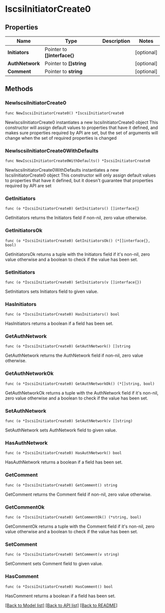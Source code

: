 # IscsiInitiatorCreate0

## Properties

Name | Type | Description | Notes
------------ | ------------- | ------------- | -------------
**Initiators** | Pointer to **[]interface{}** |  | [optional] 
**AuthNetwork** | Pointer to **[]string** |  | [optional] 
**Comment** | Pointer to **string** |  | [optional] 

## Methods

### NewIscsiInitiatorCreate0

`func NewIscsiInitiatorCreate0() *IscsiInitiatorCreate0`

NewIscsiInitiatorCreate0 instantiates a new IscsiInitiatorCreate0 object
This constructor will assign default values to properties that have it defined,
and makes sure properties required by API are set, but the set of arguments
will change when the set of required properties is changed

### NewIscsiInitiatorCreate0WithDefaults

`func NewIscsiInitiatorCreate0WithDefaults() *IscsiInitiatorCreate0`

NewIscsiInitiatorCreate0WithDefaults instantiates a new IscsiInitiatorCreate0 object
This constructor will only assign default values to properties that have it defined,
but it doesn't guarantee that properties required by API are set

### GetInitiators

`func (o *IscsiInitiatorCreate0) GetInitiators() []interface{}`

GetInitiators returns the Initiators field if non-nil, zero value otherwise.

### GetInitiatorsOk

`func (o *IscsiInitiatorCreate0) GetInitiatorsOk() (*[]interface{}, bool)`

GetInitiatorsOk returns a tuple with the Initiators field if it's non-nil, zero value otherwise
and a boolean to check if the value has been set.

### SetInitiators

`func (o *IscsiInitiatorCreate0) SetInitiators(v []interface{})`

SetInitiators sets Initiators field to given value.

### HasInitiators

`func (o *IscsiInitiatorCreate0) HasInitiators() bool`

HasInitiators returns a boolean if a field has been set.

### GetAuthNetwork

`func (o *IscsiInitiatorCreate0) GetAuthNetwork() []string`

GetAuthNetwork returns the AuthNetwork field if non-nil, zero value otherwise.

### GetAuthNetworkOk

`func (o *IscsiInitiatorCreate0) GetAuthNetworkOk() (*[]string, bool)`

GetAuthNetworkOk returns a tuple with the AuthNetwork field if it's non-nil, zero value otherwise
and a boolean to check if the value has been set.

### SetAuthNetwork

`func (o *IscsiInitiatorCreate0) SetAuthNetwork(v []string)`

SetAuthNetwork sets AuthNetwork field to given value.

### HasAuthNetwork

`func (o *IscsiInitiatorCreate0) HasAuthNetwork() bool`

HasAuthNetwork returns a boolean if a field has been set.

### GetComment

`func (o *IscsiInitiatorCreate0) GetComment() string`

GetComment returns the Comment field if non-nil, zero value otherwise.

### GetCommentOk

`func (o *IscsiInitiatorCreate0) GetCommentOk() (*string, bool)`

GetCommentOk returns a tuple with the Comment field if it's non-nil, zero value otherwise
and a boolean to check if the value has been set.

### SetComment

`func (o *IscsiInitiatorCreate0) SetComment(v string)`

SetComment sets Comment field to given value.

### HasComment

`func (o *IscsiInitiatorCreate0) HasComment() bool`

HasComment returns a boolean if a field has been set.


[[Back to Model list]](../README.md#documentation-for-models) [[Back to API list]](../README.md#documentation-for-api-endpoints) [[Back to README]](../README.md)


